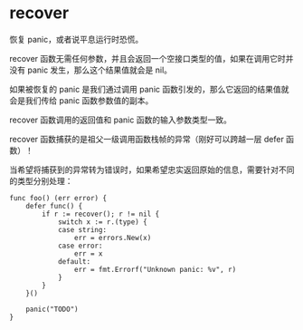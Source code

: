 # recover

恢复 panic，或者说平息运行时恐慌。

recover 函数无需任何参数，并且会返回一个空接口类型的值，如果在调用它时并没有 panic 发生，那么这个结果值就会是 nil。

如果被恢复的 panic 是我们通过调用 panic 函数引发的，那么它返回的结果值就会是我们传给 panic 函数参数值的副本。

recover 函数调用的返回值和 panic 函数的输入参数类型一致。

recover 函数捕获的是祖父一级调用函数栈帧的异常（刚好可以跨越一层 defer 函数）！

当希望将捕获到的异常转为错误时，如果希望忠实返回原始的信息，需要针对不同的类型分别处理：

```golang
func foo() (err error) {
    defer func() {
        if r := recover(); r != nil {
            switch x := r.(type) {
            case string:
                err = errors.New(x)
            case error:
                err = x
            default:
                err = fmt.Errorf("Unknown panic: %v", r)
            }
        }
    }()

    panic("TODO")
}
```
